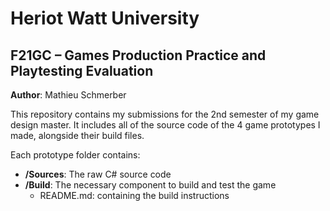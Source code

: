 # Heriot Watt University
## F21GC – Games Production Practice and Playtesting Evaluation

**Author**: Mathieu Schmerber

This repository contains my submissions for the 2nd semester of my game design master.
It includes all of the source code of the 4 game prototypes I made, alongside their build files.

Each prototype folder contains:

- **/Sources**: The raw C# source code
- **/Build**: The necessary component to build and test the game
  - README.md: containing the build instructions
